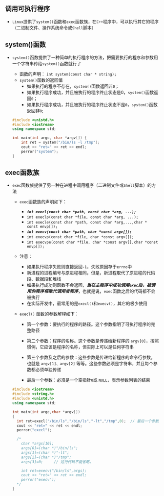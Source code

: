 ## **调用可执行程序**
- `Linux`提供了`system()`函数和`exec`函数族，在`C++`程序中，可以执行其它的程序（二进制文件、操作系统命令或`Shell`脚本）


## **system()函数**

- `system()`函数提供了一种简单的执行程序的方法，把需要执行的程序和参数用一个字符串传给`system()`函数就行了
    - 函数的声明： `int system(const char * string);`
    - `system()`函数的返回值
        - 如果执行的程序不存在，`system()`函数返回非`0`；
        - 如果执行程序成功，并且被执行的程序终止状态是0，`system()`函数返回`0`；
        - 如果执行程序成功，并且被执行的程序终止状态不是`0`，`system()`函数返回非`0`;

    ```c++
    #include <unistd.h>
    #include <iostream>
    using namespace std;

    int main(int argc, char *argv[]) {
        int ret = system("/bin/ls -l /tmp");  
        cout << "ret=" << ret << endl;
        perror("system");
    }
    ```

## **exec函数族**

- `exec`函数族提供了另一种在进程中调用程序（二进制文件或`Shell`脚本）的方法
    - `exec`函数族的声明如下：
        - ***`int execl(const char *path, const char *arg, ...);`***
        - `int execlp(const char *file, const char *arg, ...);`
        - `int execle(const char *path, const char *arg,...,char * const envp[]);`
        - ***`int execv(const char *path, char *const argv[]);`***
        - `int execvp(const char *file, char *const argv[]);`
        - `int execvpe(const char *file, char *const argv[],char *const envp[]);`
    - 注意：
        - 如果执行程序失败则直接返回`-1`，失败原因存于`errno`中
        - 新进程的进程编号与原进程相同，但是，新进程取代了原进程的代码段、数据段和堆栈
        - 如果执行成功则函数不会返回，***当在主程序中成功调用`exec`后，被调用的程序将取代调用者程序***，也就是说，`exec`函数之后的代码都不会被执行
        - 在实际开发中，最常用的是`execl()`和`execv()`，其它的极少使用
    - `execl()` 函数的参数解释如下：

        - 第一个参数：要执行的程序的路径。这个参数指明了可执行程序的完整路径

        - 第二个参数：程序的名称。这个参数是传递给新程序的 `argv[0]`，按照惯例，它应该是程序的名称，但实际上可以是任何字符串

        - 第三个参数及之后的参数：这些参数是传递给新程序的命令行参数，也就是 `argv[1]、argv[2]` 等等。这些参数必须是字符串，并且每个参数都必须单独传递

        - 最后一个参数：必须是一个空指针` 0 `或 `NULL`，表示参数列表的结束
    
    ```c++
    #include <iostream>
    #include <string.h>
    #include <unistd.h>
    using namespace std;
    
    int main(int argc,char *argv[])
    {
      int ret=execl("/bin/ls","/bin/ls","-lt","/tmp",0);  // 最后一个参数0不能省略。
      cout << "ret=" << ret << endl;
      perror("execl");
    
      /*
        char *args[10];
        args[0]=(char *)"/bin/ls";
        args[1]=(char *)"-lt";
        args[2]=(char *)"/tmp";
        args[3]=0;     // 这行代码不能省略。

        int ret=execv("/bin/ls",args);
        cout << "ret=" << ret << endl;
        perror("execv");
      */
    }
    
    ```
    
  
